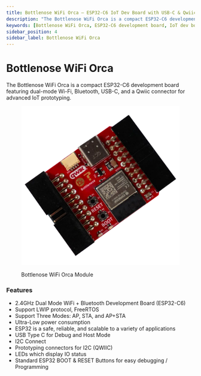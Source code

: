 ```yaml
---
title: Bottlenose WiFi Orca – ESP32-C6 IoT Dev Board with USB-C & Qwiic
description: "The Bottlenose WiFi Orca is a compact ESP32-C6 development board with dual-mode Wi-Fi, Bluetooth, USB-C, Qwiic connector, and ultra-low power consumption—ideal for advanced IoT prototyping."
keywords: [Bottlenose WiFi Orca, ESP32-C6 development board, IoT dev board, WiFi Bluetooth board, ESP32 USB-C, Qwiic connector, FreeRTOS, low power IoT board, ESP32 prototyping, embedded systems]
sidebar_position: 4
sidebar_label: Bottlenose WiFi Orca
---
```


# Bottlenose WiFi Orca

The Bottlenose WiFi Orca is a compact ESP32-C6 development board featuring dual-mode Wi-Fi, Bluetooth, USB-C, and a Qwiic connector for advanced IoT prototyping.

<div class="text--center custom-width">

<figure>

![BOTTLENOSE](../../assets/BOTTLENOSE.webp "BOTTLENOSE")
<figcaption>Bottlenose WiFi Orca Module</figcaption>
</figure>
</div>

### Features

- 2.4GHz Dual Mode WiFi + Bluetooth Development Board (ESP32-C6)
- Support LWIP protocol, FreeRTOS
- Support Three Modes: AP, STA, and AP+STA
- Ultra-Low power consumption
- ESP32 is a safe, reliable, and scalable to a variety of applications
- USB Type C for Debug and Host Mode
- I2C Connect
- Prototyping connectors for I2C (QWIIC)
- LEDs which display IO status
- Standard ESP32 BOOT & RESET Buttons for easy debugging / Programming